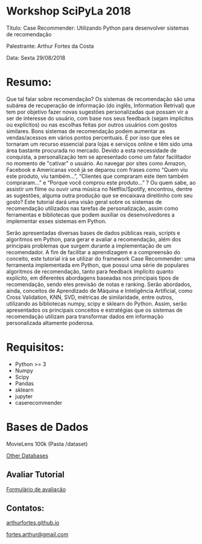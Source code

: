 # Workshop SciPyLa 2018

Título: Case Recommender: Utilizando Python para desenvolver sistemas de recomendação

Palestrante: Arthur Fortes da Costa

Data: Sexta 29/08/2018

# Resumo:

Que tal falar sobre recomendação? Os sistemas de recomendação são uma subárea de recuperação de informação (do inglês, Information Retrival) que tem por objetivo fazer novas sugestões personalizadas que possam vir a ser de interesse do usuário, com base nos seus feedback (sejam implícitos ou explícitos) ou nas escolhas feitas por outros usuários com gostos similares. Bons sistemas de recomendação podem aumentar as vendas/acessos em vários pontos percentuais. É por isso que eles se tornaram um recurso essencial para lojas e serviços online e têm sido uma área bastante procurada no mercado. Devido a esta necessidade de conquista, a personalização tem se apresentado como um fator facilitador no momento de "cativar" o usuário. Ao navegar por sites como Amazon, Facebook e Americanas você já se deparou com frases como “Quem viu este produto, viu também…”, “Clientes que compraram este item também compraram…” e “Porque você comprou este produto…” ? Ou quem sabe, ao assistir um filme ou ouvir uma música no Netflix/Spotify, encontrou, dentre as sugestões, alguma outra produção que se encaixava direitinho com seu gosto? Este tutorial dará uma visão geral sobre os sistemas de recomendação utilizados nas tarefas de personalização, assim como ferramentas e bibliotecas que podem auxiliar os desenvolvedores a implementar esses sistemas em Python. 

Serão apresentadas diversas bases de dados públicas reais, scripts e algoritmos em Python, para gerar e avaliar a recomendação, além dos principais problemas que surgem durante a implementação de um recomendador. A fim de facilitar a aprendizagem e a compreensão do conceito, este tutorial irá se utilizar do framework Case Recommender: uma ferramenta implementada em Python, que possui uma série de populares algoritmos de recomendação, tanto para feedback implícito quanto explícito, em diferentes abordagens baseadas nos principais tipos de recomendação, sendo eles previsão de notas e ranking. Serão abordados, ainda, conceitos de Aprendizado de Máquina e Inteligência Artificial, como Cross Validation, KNN, SVD, métricas de similaridade, entre outros, utilizando as bibliotecas numpy, scipy e sklearn do Python. Assim, serão apresentados os principais conceitos e estratégias que os sistemas de recomendação utilizam para transformar dados em informação personalizada altamente poderosa.

# Requisitos: 

- Python >= 3
- Numpy
- Scipy
- Pandas
- sklearn
- jupyter
- caserecommender

# Bases de Dados

MovieLens 100k (Pasta /dataset)

[Other Databases](https://github.com/caserec/Datasets-for-Recommneder-Systems)

## Avaliar Tutorial

[Formulário de avaliação](https://goo.gl/forms/kgsOITHQYgjMSh032)

## Contatos:

[arthurfortes.github.io](https://arthurfortes.github.io/)

fortes.arthur@gmail.com
